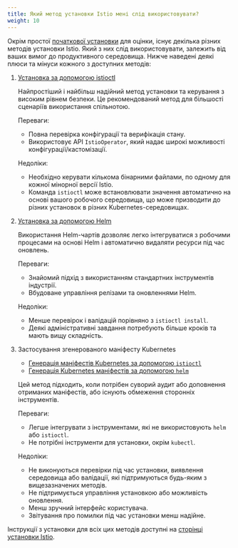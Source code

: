 ```yaml
---
title: Який метод установки Istio мені слід використовувати?
weight: 10
---
```


Окрім простої [початкової установки](/docs/setup/getting-started) для оцінки, існує декілька різних методів установки Istio. Який з них слід використовувати, залежить від ваших вимог до продуктивного середовища. Нижче наведені деякі плюси та мінуси кожного з доступних методів:

1. [Установка за допомогою istioctl](/docs/setup/install/istioctl/)

    Найпростіший і найбільш надійний метод установки та керування з високим рівнем безпеки. Це рекомендований метод для більшості сценаріїв використання спільнотою.

    Переваги:

    - Повна перевірка конфігурації та верифікація стану.
    - Використовує API `IstioOperator`, який надає широкі можливості конфігурації/кастомізації.

    Недоліки:

    - Необхідно керувати кількома бінарними файлами, по одному для кожної мінорної версії Istio.
    - Команда `istioctl` може встановлювати значення автоматично на основі вашого робочого середовища, що може призводити до різних установок в різних Kubernetes-середовищах.

1. [Установка за допомогою Helm](/docs/setup/install/helm/)

    Використання Helm-чартів дозволяє легко інтегруватися з робочими процесами на основі Helm і автоматично видаляти ресурси під час оновлень.

    Переваги:

    - Знайомий підхід з використанням стандартних інструментів індустрії.
    - Вбудоване управління релізами та оновленнями Helm.

    Недоліки:

    - Менше перевірок і валідацій порівняно з `istioctl install`.
    - Деякі адміністративні завдання потребують більше кроків та мають вищу складність.

1. Застосування згенерованого маніфесту Kubernetes

    - [Генерація маніфестів Kubernetes за допомогою `istioctl`](/docs/setup/install/istioctl/#generate-a-manifest-before-installation)
    - [Генерація Kubernetes маніфестів за допомогою `helm`](/docs/setup/install/helm/#generate-a-manifest-before-installation)

    Цей метод підходить, коли потрібен суворий аудит або доповнення отриманих маніфестів, або існують обмеження сторонніх інструментів.

    Переваги:

    - Легше інтегрувати з інструментами, які не використовують `helm` або `istioctl`.
    - Не потрібні інструменти для установки, окрім `kubectl`.

    Недоліки:

    - Не виконуються перевірки під час установки, виявлення середовища або валідації, які підтримуються будь-яким з вищезазначених методів.
    - Не підтримується управління установкою або можливість оновлення.
    - Менш зручний інтерфейс користувача.
    - Звітування про помилки під час установки менш надійне.

Інструкції з установки для всіх цих методів доступні на [сторінці установки Istio](/docs/setup/install).
